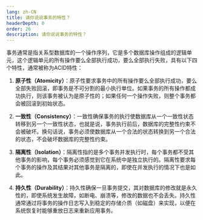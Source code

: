 ```yaml
---
lang: zh-CN
title: 请你说说事务的特性？
headerDepth: 0
order: 26
description: 请你说说事务的特性？
---
```




事务通常是指关系型数据库的一个操作序列，它是多个数据库操作组成的逻辑单元，这个逻辑单元的所有操作要么全部执行成功，要么全部执行失败，具有以下四个特性，通常被称为ACID特性：

1. **原子性（Atomicity）**：原子性要求事务中的所有操作要么全部执行成功，要么全部失败回滚，即事务是不可分割的最小执行单位。如果事务的所有操作都成功执行，则该事务被认为是原子性的；如果任何一个操作失败，则整个事务都会被回滚到初始状态。

2. **一致性（Consistency）**：一致性确保事务的执行使数据库从一个一致性状态转移到另一个一致性状态，也就是说，事务执行前后，数据库的完整性约束不会被破坏。换句话说，事务必须使数据库从一个合法的状态转换到另一个合法的状态，不会破坏数据库的完整性约束。

3. **隔离性（Isolation）**：隔离性指的是多个事务并发执行时，每个事务都不受其他事务的影响，每个事务必须感觉到它在系统中是独立执行的。隔离性要求每个事务的操作及其结果对其他事务是隔离的，即使在并发执行的情况下也是如此。

4. **持久性（Durability）**：持久性确保一旦事务提交，其对数据库的修改就是永久性的，即使系统发生故障，如断电、崩溃等，修改的数据也不会丢失。持久性通常通过将事务的操作日志写入到稳定的存储介质（如磁盘）来实现，以便在系统恢复时能够重放日志来重新应用事务。
